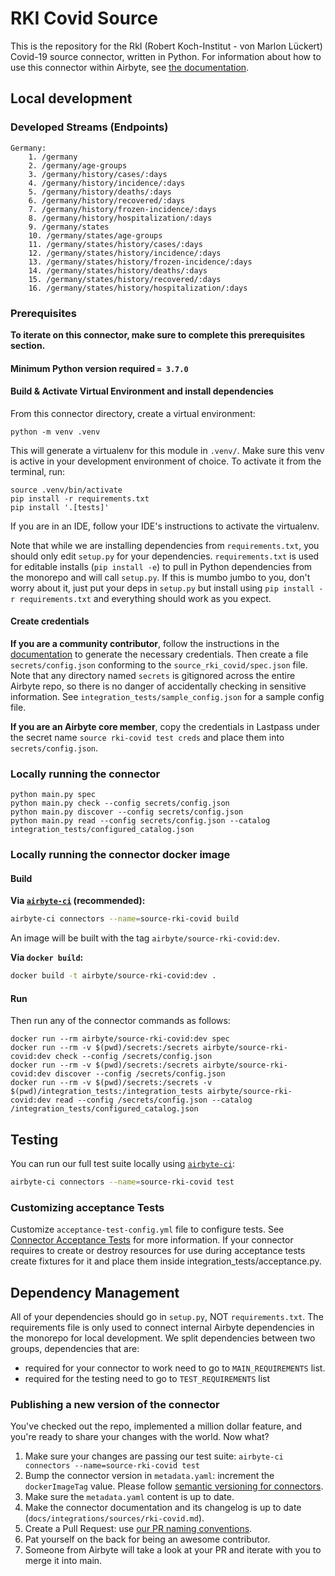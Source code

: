 # RKI Covid Source

This is the repository for the RkI (Robert Koch-Institut - von Marlon Lückert) Covid-19 source connector, written in Python.
For information about how to use this connector within Airbyte, see [the documentation](https://docs.airbyte.io/integrations/sources/rki-covid).

## Local development
### Developed Streams (Endpoints)
```
Germany:
    1. /germany
    2. /germany/age-groups
    3. /germany/history/cases/:days
    4. /germany/history/incidence/:days
    5. /germany/history/deaths/:days
    6. /germany/history/recovered/:days
    7. /germany/history/frozen-incidence/:days
    8. /germany/history/hospitalization/:days
    9. /germany/states
    10. /germany/states/age-groups
    11. /germany/states/history/cases/:days
    12. /germany/states/history/incidence/:days
    13. /germany/states/history/frozen-incidence/:days
    14. /germany/states/history/deaths/:days
    15. /germany/states/history/recovered/:days
    16. /germany/states/history/hospitalization/:days
```

### Prerequisites
**To iterate on this connector, make sure to complete this prerequisites section.**

#### Minimum Python version required `= 3.7.0`

#### Build & Activate Virtual Environment and install dependencies
From this connector directory, create a virtual environment:
```
python -m venv .venv
```

This will generate a virtualenv for this module in `.venv/`. Make sure this venv is active in your
development environment of choice. To activate it from the terminal, run:
```
source .venv/bin/activate
pip install -r requirements.txt
pip install '.[tests]'
```
If you are in an IDE, follow your IDE's instructions to activate the virtualenv.

Note that while we are installing dependencies from `requirements.txt`, you should only edit `setup.py` for your dependencies. `requirements.txt` is
used for editable installs (`pip install -e`) to pull in Python dependencies from the monorepo and will call `setup.py`.
If this is mumbo jumbo to you, don't worry about it, just put your deps in `setup.py` but install using `pip install -r requirements.txt` and everything
should work as you expect.

#### Create credentials
**If you are a community contributor**, follow the instructions in the [documentation](https://docs.airbyte.io/integrations/sources/rki-covid)
to generate the necessary credentials. Then create a file `secrets/config.json` conforming to the `source_rki_covid/spec.json` file.
Note that any directory named `secrets` is gitignored across the entire Airbyte repo, so there is no danger of accidentally checking in sensitive information.
See `integration_tests/sample_config.json` for a sample config file.

**If you are an Airbyte core member**, copy the credentials in Lastpass under the secret name `source rki-covid test creds`
and place them into `secrets/config.json`.

### Locally running the connector
```
python main.py spec
python main.py check --config secrets/config.json
python main.py discover --config secrets/config.json
python main.py read --config secrets/config.json --catalog integration_tests/configured_catalog.json
```

### Locally running the connector docker image


#### Build
**Via [`airbyte-ci`](https://github.com/airbytehq/airbyte/blob/main/airbyte-ci/connectors/pipelines/README.md) (recommended):**
```bash
airbyte-ci connectors --name=source-rki-covid build
```

An image will be built with the tag `airbyte/source-rki-covid:dev`.

**Via `docker build`:**
```bash
docker build -t airbyte/source-rki-covid:dev .
```

#### Run
Then run any of the connector commands as follows:
```
docker run --rm airbyte/source-rki-covid:dev spec
docker run --rm -v $(pwd)/secrets:/secrets airbyte/source-rki-covid:dev check --config /secrets/config.json
docker run --rm -v $(pwd)/secrets:/secrets airbyte/source-rki-covid:dev discover --config /secrets/config.json
docker run --rm -v $(pwd)/secrets:/secrets -v $(pwd)/integration_tests:/integration_tests airbyte/source-rki-covid:dev read --config /secrets/config.json --catalog /integration_tests/configured_catalog.json
```

## Testing
You can run our full test suite locally using [`airbyte-ci`](https://github.com/airbytehq/airbyte/blob/main/airbyte-ci/connectors/pipelines/README.md):
```bash
airbyte-ci connectors --name=source-rki-covid test
```

### Customizing acceptance Tests
Customize `acceptance-test-config.yml` file to configure tests. See [Connector Acceptance Tests](https://docs.airbyte.com/connector-development/testing-connectors/connector-acceptance-tests-reference) for more information.
If your connector requires to create or destroy resources for use during acceptance tests create fixtures for it and place them inside integration_tests/acceptance.py.

## Dependency Management
All of your dependencies should go in `setup.py`, NOT `requirements.txt`. The requirements file is only used to connect internal Airbyte dependencies in the monorepo for local development.
We split dependencies between two groups, dependencies that are:
* required for your connector to work need to go to `MAIN_REQUIREMENTS` list.
* required for the testing need to go to `TEST_REQUIREMENTS` list

### Publishing a new version of the connector
You've checked out the repo, implemented a million dollar feature, and you're ready to share your changes with the world. Now what?
1. Make sure your changes are passing our test suite: `airbyte-ci connectors --name=source-rki-covid test`
2. Bump the connector version in `metadata.yaml`: increment the `dockerImageTag` value. Please follow [semantic versioning for connectors](https://docs.airbyte.com/contributing-to-airbyte/resources/pull-requests-handbook/#semantic-versioning-for-connectors).
3. Make sure the `metadata.yaml` content is up to date.
4. Make the connector documentation and its changelog is up to date (`docs/integrations/sources/rki-covid.md`).
5. Create a Pull Request: use [our PR naming conventions](https://docs.airbyte.com/contributing-to-airbyte/resources/pull-requests-handbook/#pull-request-title-convention).
6. Pat yourself on the back for being an awesome contributor.
7. Someone from Airbyte will take a look at your PR and iterate with you to merge it into main.

